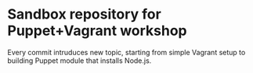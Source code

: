 # Sandbox repository for Puppet+Vagrant workshop

Every commit intruduces new topic, starting from simple Vagrant setup to building Puppet module that installs Node.js.
